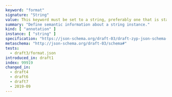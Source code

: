 ```yaml
---
keyword: "format"
signature: "String"
value: This keyword must be set to a string, preferably one that is standardized by JSON Schema to ensure interoperability
summary: "Define semantic information about a string instance."
kind: [ "annotation" ]
instance: [ "string" ]
specification: "https://json-schema.org/draft-03/draft-zyp-json-schema-03.pdf#5.23"
metaschema: "http://json-schema.org/draft-03/schema#"
tests:
  - draft3/format.json
introduced_in: draft1
index: 99919
changed_in:
  - draft4
  - draft6
  - draft7
  - 2019-09
---
```

